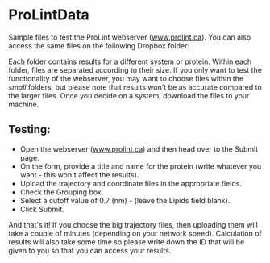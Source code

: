 # ProLintData

Sample files to test the ProLint webserver (www.prolint.ca). You can also access the same files on the following Dropbox folder:

Each folder contains results for a different system or protein. Within each folder, files are separated according to their size. If you only want to test the functionality of the webserver, you may want to choose files within the *small* folders, but please note that results won't be as accurate compared to the larger files. Once you decide on a system, download the files to your machine.

## Testing:
* Open the webserver (www.prolint.ca) and then head over to the Submit page. 
* On the form, provide a title and name for the protein (write whatever you want - this won't affect the results).
* Upload the trajectory and coordinate files in the appropriate fields. 
* Check the Grouping box. 
* Select a cutoff value of 0.7 (nm) - (leave the Lipids field blank). 
* Click Submit. 

And that's it! If you choose the big trajectory files, then uploading them will take a couple of minutes (depending on your network speed). Calculation of results will also take some time so please write down the ID that will be given to you so that you can access your results. 
